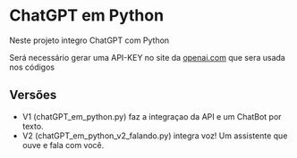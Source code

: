 # ChatGPT em Python

Neste projeto integro ChatGPT com Python

Será necessário gerar uma API-KEY no site da <a href="https://openai.com">openai.com</a> que sera usada nos códigos

## Versões
- V1 (chatGPT_em_python.py) faz a integraçao da API e um ChatBot por texto.
- V2 (chatGPT_em_python_v2_falando.py) integra voz! Um assistente que ouve e fala com você.
